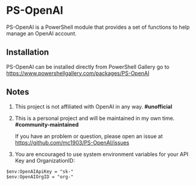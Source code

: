 # PS-OpenAI

PS-OpenAI is a PowerShell module that provides a set of functions to help manage an OpenAI account.

## Installation

PS-OpenAI can be installed directly from PowerShell Gallery go to <https://www.powershellgallery.com/packages/PS-OpenAI>

## Notes

1.  This project is not affiliated with OpenAI in any way. **\#unofficial**

2.  This is a personal project and will be maintained in my own time. **\#community-maintained**

    If you have an problem or question, please open an issue at <https://github.com/mc1903/PS-OpenAI/issues>

3.  You are encouraged to use system environment variables for your API Key and OrganizationID:

```
$env:OpenAIApiKey = "sk-"
$env:OpenAIOrgID = "org-"
```

